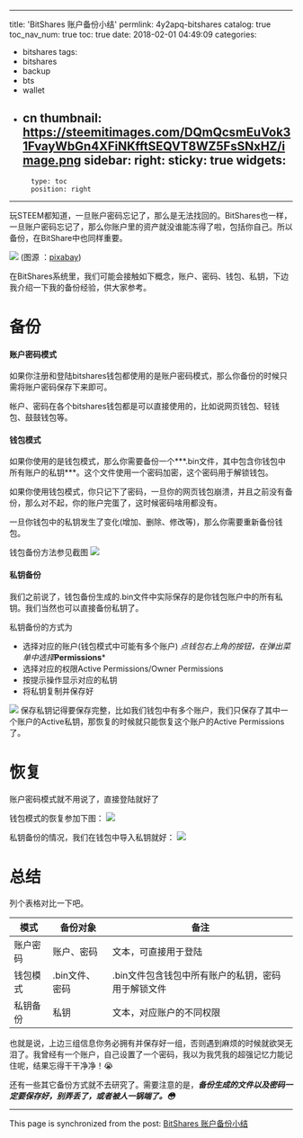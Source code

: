 
---
title: 'BitShares 账户备份小结'
permlink: 4y2apq-bitshares
catalog: true
toc_nav_num: true
toc: true
date: 2018-02-01 04:49:09
categories:
- bitshares
tags:
- bitshares
- backup
- bts
- wallet
- cn
thumbnail: https://steemitimages.com/DQmQcsmEuVok31FvayWbGn4XFiNKfftSEQVT8WZ5FsSNxHZ/image.png
sidebar:
    right:
        sticky: true
widgets:
    -
        type: toc
        position: right
---


玩STEEM都知道，一旦账户密码忘记了，那么是无法找回的。BitShares也一样，一旦账户密码忘记了，那么你账户里的资产就没谁能冻得了啦，包括你自己。所以备份，在BitShare中也同样重要。

![](https://steemitimages.com/DQmQcsmEuVok31FvayWbGn4XFiNKfftSEQVT8WZ5FsSNxHZ/image.png)
(图源 ：[pixabay](https://pixabay.com))

在BitShares系统里，我们可能会接触如下概念，账户、密码、钱包、私钥，下边我介绍一下我的备份经验，供大家参考。

# 备份

#### 账户密码模式


如果你注册和登陆bitshares钱包都使用的是账户密码模式，那么你备份的时候只需将账户密码保存下来即可。

帐户、密码在各个bitshares钱包都是可以直接使用的，比如说网页钱包、轻钱包、鼓鼓钱包等。

#### 钱包模式

如果你使用的是钱包模式，那么你需要备份一个***.bin文件，其中包含你钱包中所有账户的私钥***。这个文件使用一个密码加密，这个密码用于解锁钱包。

如果你使用钱包模式，你只记下了密码，一旦你的网页钱包崩溃，并且之前没有备份，那么对不起，你的账户完蛋了，这时候密码啥用都没有。

一旦你钱包中的私钥发生了变化(增加、删除、修改等)，那么你需要重新备份钱包。

钱包备份方法参见截图
![](https://steemitimages.com/DQmRh4YgPdL7QrEesBEuoKhmRVvsm9UZXsksNvmMEEUYsME/image.png)

#### 私钥备份

我们之前说了，钱包备份生成的.bin文件中实际保存的是你钱包账户中的所有私钥。我们当然也可以直接备份私钥了。

私钥备份的方式为
* 选择对应的账户(钱包模式中可能有多个账户)
*点钱包右上角的按钮，在弹出菜单中选择***Permissions***
* 选择对应的权限Active Permissions/Owner Permissions
* 按提示操作显示对应的私钥
* 将私钥复制并保存好

![](https://steemitimages.com/DQmbw1zXy6VMnkTfhTA8LXgFYWaNKR6GUyAV22QJVi2p7mP/image.png)
保存私钥记得要保存完整，比如我们钱包中有多个账户，我们只保存了其中一个账户的Active私钥，那恢复的时候就只能恢复这个账户的Active Permissions了。


# 恢复

账户密码模式就不用说了，直接登陆就好了

钱包模式的恢复参加下图：
![](https://steemitimages.com/DQmc5XxvMRHf1QY21zF7Xkwx7JwBikg5CjSSwBjdsWiZQuq/image.png)

私钥备份的情况，我们在钱包中导入私钥就好：
![](https://steemitimages.com/DQmShBNkPeTb6kEWc2r7Yu62xod6oc9qx6Y1s7qkDVmaPhs/image.png)

# 总结

列个表格对比一下吧。

模式| 备份对象|备注
----|----|----
账户密码|账户、密码|文本，可直接用于登陆
钱包模式|.bin文件、密码|.bin文件包含钱包中所有账户的私钥，密码用于解锁文件
私钥备份|私钥|文本，对应账户的不同权限

也就是说，上边三组信息你务必拥有并保存好一组，否则遇到麻烦的时候就欲哭无泪了。我曾经有一个账户，自己设置了一个密码，我以为我凭我的超强记忆力能记住呢，结果忘得干干净净！😭

还有一些其它备份方式就不去研究了。需要注意的是，***备份生成的文件以及密码一定要保存好，别弄丢了，或者被人一锅端了。😳***

- - -

This page is synchronized from the post: [BitShares 账户备份小结](https://steemit.com/@oflyhigh/4y2apq-bitshares)
